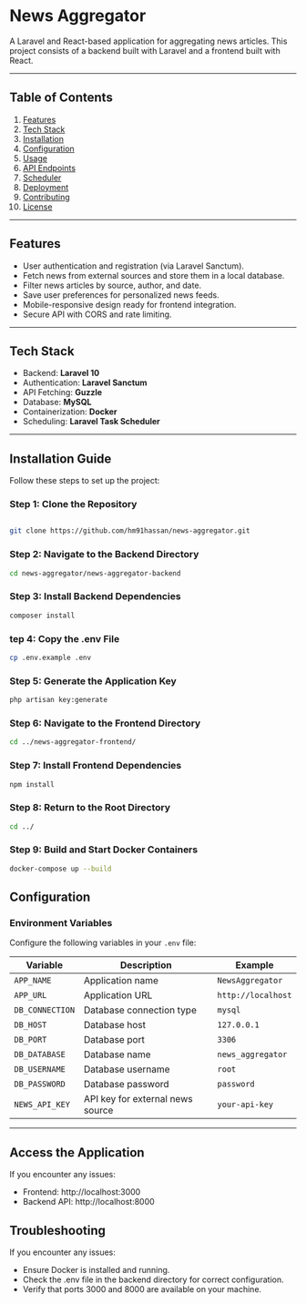 # News Aggregator

A Laravel and React-based application for aggregating news articles. This project consists of a backend built with Laravel and a frontend built with React.

---

## **Table of Contents**

1. [Features](#features)
2. [Tech Stack](#tech-stack)
3. [Installation](#installation)
4. [Configuration](#configuration)
5. [Usage](#usage)
6. [API Endpoints](#api-endpoints)
7. [Scheduler](#scheduler)
8. [Deployment](#deployment)
9. [Contributing](#contributing)
10. [License](#license)

---

## **Features**

-   User authentication and registration (via Laravel Sanctum).
-   Fetch news from external sources and store them in a local database.
-   Filter news articles by source, author, and date.
-   Save user preferences for personalized news feeds.
-   Mobile-responsive design ready for frontend integration.
-   Secure API with CORS and rate limiting.

---

## **Tech Stack**

-   Backend: **Laravel 10**
-   Authentication: **Laravel Sanctum**
-   API Fetching: **Guzzle**
-   Database: **MySQL**
-   Containerization: **Docker**
-   Scheduling: **Laravel Task Scheduler**

---

## Installation Guide

Follow these steps to set up the project:

### Step 1: Clone the Repository

```bash

git clone https://github.com/hm91hassan/news-aggregator.git

```

### Step 2: Navigate to the Backend Directory

```bash
cd news-aggregator/news-aggregator-backend

```

### Step 3: Install Backend Dependencies

```bash
composer install
```

### tep 4: Copy the .env File

```bash
cp .env.example .env

```

### Step 5: Generate the Application Key

```bash
php artisan key:generate
```

### Step 6: Navigate to the Frontend Directory

```bash
cd ../news-aggregator-frontend/
```

### Step 7: Install Frontend Dependencies

```bash
npm install
```

### Step 8: Return to the Root Directory

```bash
cd ../
```

### Step 9: Build and Start Docker Containers

```bash
docker-compose up --build
```

## **Configuration**

### **Environment Variables**

Configure the following variables in your `.env` file:

| Variable        | Description                      | Example            |
| --------------- | -------------------------------- | ------------------ |
| `APP_NAME`      | Application name                 | `NewsAggregator`   |
| `APP_URL`       | Application URL                  | `http://localhost` |
| `DB_CONNECTION` | Database connection type         | `mysql`            |
| `DB_HOST`       | Database host                    | `127.0.0.1`        |
| `DB_PORT`       | Database port                    | `3306`             |
| `DB_DATABASE`   | Database name                    | `news_aggregator`  |
| `DB_USERNAME`   | Database username                | `root`             |
| `DB_PASSWORD`   | Database password                | `password`         |
| `NEWS_API_KEY`  | API key for external news source | `your-api-key`     |

---

## Access the Application

If you encounter any issues:

-   Frontend: http://localhost:3000
-   Backend API: http://localhost:8000

## Troubleshooting

If you encounter any issues:

-   Ensure Docker is installed and running.
-   Check the .env file in the backend directory for correct configuration.
-   Verify that ports 3000 and 8000 are available on your machine.
